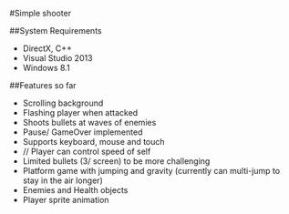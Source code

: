 #Simple shooter

##System Requirements
- DirectX, C++
- Visual Studio 2013
- Windows 8.1

##Features so far
- Scrolling background
- Flashing player when attacked
- Shoots bullets at waves of enemies
- Pause/ GameOver implemented
- Supports keyboard, mouse and touch
- // Player can control speed of self
- Limited bullets (3/ screen) to be more challenging
- Platform game with jumping and gravity (currently can multi-jump to stay in the air longer)
- Enemies and Health objects
- Player sprite animation

